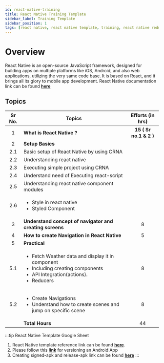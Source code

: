 ```yaml
---
id: react-native-training
title: React Native Training Template
sidebar_label: Training Template
sidebar_position: 1
tags: [react native, react native template, training, react native reducers, reducers]
---
```


# Overview

React Native is an open-source JavaScript framework, designed for building apps on multiple platforms like iOS, Android, and also web applications, utilizing the very same code base. It is based on React, and it brings all its glory to mobile app development.
React Native documentation link can be found [**here**](https://reactnative.dev/docs/getting-started)

## Topics

Sr No. | Topics | Efforts (in hrs)
:-: | --- | :-:
1 | **What is React Native ?** | **15 ( Sr no.1 & 2 )** |
2 | **Setup Basics** |
2.1 | Basic setup of React Native by using CRNA | 
2.2 | Understanding react native |
2.3 | Executing simple project using CRNA |
2.4 | Understand need of Executing react-script |
2.5 | Understanding react native component modules |
2.6 | <ul><li>Style in react native</li><li>Styled Component</li></ul> |
3 | **Understand concept of navigator and creating screens** | 8 |
4 | **How to create Navigation in React Native** | 5 |
5 | **Practical** |
5.1 | <ul><li>Fetch Weather data and display it in component</li><li>Including creating components</li><li>API Integration(actions).</li><li>Reducers</li></ul> | 8 |
5.2 | <ul><li>Create Navigations</li><li>Understand how to create scenes and jump on specific scene</li></ul> | 8 |
| | **Total Hours** | 44

:::tip React Native Template Google Sheet
1. React Native template reference link can be found [**here**](https://docs.google.com/spreadsheets/d/1IgAMZ_C8mO0-oyRB8NiQD4liE8hcxHbJXHR5AYv53-U/edit#gid=0).
2. Please follow this [**link**](http://droidmentor.com/versioning-an-android-app-how-and-why/) for versioning an Android App
3. Creating signed-apk and release-apk link can be found [**here**](https://facebook.github.io/react-native/docs/signed-apk-android.html)
:::